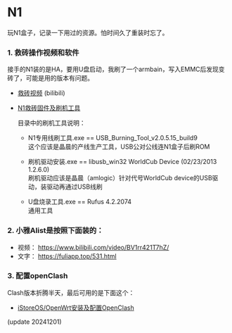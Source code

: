 # N1
玩N1盒子，记录一下用过的资源。怕时间久了重装时忘了。

### 1. 救砖操作视频和软件
接手的N1装的是HA，要用U盘启动，我刷了一个armbain，写入EMMC后发现变砖了，可能是用的版本有问题。
- [救砖视频](https://www.bilibili.com/video/BV1wAWKezEcs/) (bilibili)
- [N1救砖固件及刷机工具](https://alist.jinenyy.vip/N1%E6%95%91%E7%A0%96%E5%9B%BA%E4%BB%B6%E5%8F%8A%E5%88%B7%E6%9C%BA%E5%B7%A5%E5%85%B7)  

  目录中的刷机工具说明：
  - N1专用线刷工具.exe == USB_Burning_Tool_v2.0.5.15_build9  
  这个应该是晶晨的产线生产工具，USB公对公线连N1盒子后刷ROM

  - 刷机驱动安装.exe == libusb_win32 WorldCub Device (02/23/2013 1.2.6.0)  
  刷机驱动应该是晶晨（amlogic）针对代号WorldCub device的USB驱动，装驱动再通过USB线刷

  - U盘烧录工具.exe == Rufus 4.2.2074  
  通用工具


### 2. 小雅Alist是按照下面装的：

- 视频： https://www.bilibili.com/video/BV1rr421T7hZ/
- 文字： https://fuliapp.top/531.html

### 3. 配置openClash
Clash版本折腾半天，最后可用的是下面这个：
- [iStoreOS/OpenWrt安装及配置OpenClash](https://blog.fxcxy.com/2024/03/17/iStoreOS-OpenWpt%E5%AE%89%E8%A3%85%E5%8F%8A%E9%85%8D%E7%BD%AEOpenClash/#)



(update 20241201)
